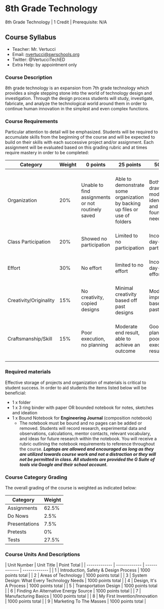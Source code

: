 # 8th Grade Technology

8th Grade Technology | 1 Credit | Prerequisite: N/A

## Course Syllabus

  - Teacher: Mr. Vertucci
  - Email: nvertucci@swrschools.org
  - Twitter: @VertucciTechED
  - Extra Help: by appointment only

### Course Description

8th grade technology is an expansion from 7th grade technology which provides a single stepping stone into the world of technology design and investigation. Through the design process students will study, investigate, fabricate, and  analyze the technological world around them in order to continue human innovation in the simplest and even complex functions.


### Course Requirements

Particular attention to detail will be emphasized. Students will be required to accumulate skills from the beginning of the course and will be expected to build on their skills with each successive project and/or assignment. Each assignment will be evaluated based on this grading rubric and at times require mastery in order to be completed:

| Category | Weight | 0 points  | 25 points | 50 points | 75 points | 100 points |
| ------------- | ------------- | ------------- | ------------- | ------------- | ------------- | ------------- |
| Organization | 20% | Unable to find assignments or not routinely saved | Able to demonstrate some organization by backing up files or use of folders | Both drawings and models are identifiable and can be found if needed | All drawings are in a folder and models organized by folders in Google Drive | All drawings are in a folder labeled correctly and models organized by folders in Google Drive labeled correctly |
| Class Participation | 20% | Showed no participation | Limited to no participation | Inconsistent day-to-day participation | Participated only when needed  | Engaged daily and actively participated |
| Effort | 30% | No effort | limited to no effort | Inconsistent day-to-day effort | Showed effort only when needed or routinely directed | Continuous day-to-day effort with or without direction |
| Creativity/Originality | 15% | No creativity, copied designs | Minimal creativity based off past designs | Moderate improvements based off past designs | Complete overhaul of past or found designs | Completely new idea/design |
| Craftsmanship/Skill | 15% | Poor execution, no planning | Moderate end result, able to achieve an outcome | Good planning but poorly executed end result | Good planning and good end result although not what had been designed or communicated | Great planning & execution able to achieve what had been designed or communicated |


### Required materials

Effective storage of projects and organization of materials is critical to student success. In order to aid students the items listed below will be beneficial:

- 1 x folder
- 1 x 3 ring binder with paper OR bounded notebook for notes, sketches and ideation
- 1 x Bound Notebook for **Engineering Journal**  (composition notebook)
    - The notebook must be bound and no pages can be added or removed. Students will record research, experimental data and observations, calculations, mentor contacts, relevant vocabulary, and ideas for future research within the notebook. You will receive a rubric outlining the notebook requirements to reference throughout the course.
***Laptops are allowed and encouraged as long as they are utilized towards course work and not a distraction or they will not be permitted in class. All students are provided the G Suite of tools via Google and their school account.***

### Course Category Grading

The overall grading of the course is weighted as indicated below:

| Category | Weight |
| ------------- | ------------- |
| Assignments | 62.5% |
| Do Nows | 2.5% |
| Presentations | 7.5% |
| Pretests | 0% |
| Tests | 27.5% |

### Course Units And Descriptions

| Unit Number | Unit Title | Point Total |
| ------------- | ------------- | ------------- | ------------- |
| 1 | Introduction, Safety & Design Process | 1000 points total |
| 2 | Areas of Technology | 1000 points total |
| 3 | System Design: What Every Technology Needs | 1000 points total |
| 4 | Design, It's A Process | 1000 points total |
| 5 | Transportation Design | 1000 points total |
| 6 | Finding An Alternative Energy Source | 1000 points total |
| 7 | Manufacturing Basics | 1000 points total |
| 8 | My First Invention/Innovation | 1000 points total |
| 9 | Marketing To The Masses | 1000 points total |
